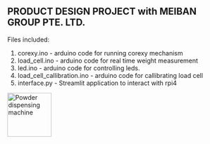 ## PRODUCT DESIGN PROJECT with MEIBAN GROUP PTE. LTD.

Files included:
1. corexy.ino - arduino code for running corexy mechanism
2. load_cell.ino - arduino code for real time weight measurement
3. led.ino - arduino code for controlling leds.
4. load_cell_callibration.ino - arduino code for callibrating load cell
5. interface.py - Streamlit application to interact with rpi4

<img src="/assets/img/powder_dispensing_machine.png" alt="Powder dispensing machine" style="height: 100px; width:100px;"/>
